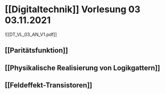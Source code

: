 # [[Digitaltechnik]] Vorlesung 03 03.11.2021
![[DT_VL_03_AN_V1.pdf]]
## [[Paritätsfunktion]]
## [[Physikalische Realisierung von Logikgattern]]
## [[Feldeffekt-Transistoren]]
